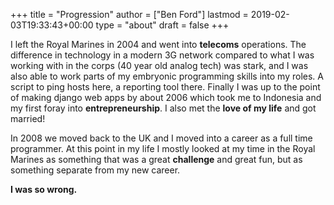 +++
title = "Progression"
author = ["Ben Ford"]
lastmod = 2019-02-03T19:33:43+00:00
type = "about"
draft = false
+++

I left the Royal Marines in 2004 and went into **telecoms** operations. The
difference in technology in a modern 3G network compared to what I was working
with in the corps (40 year old analog tech) was stark, and I was also able to
work parts of my embryonic programming skills into my roles. A script to ping
hosts here, a reporting tool there. Finally I was up to the point of making
django web apps by about 2006 which took me to Indonesia and my first foray into
**entrepreneurship**. I also met the **love of my life** and got married!

In 2008 we moved back to the UK and I moved into a career as a full time
programmer. At this point in my life I mostly looked at my time in the Royal
Marines as something that was a great **challenge** and great fun, but as something
separate from my new career.

**I was so wrong.**
